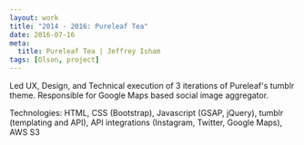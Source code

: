 ```yaml
---
layout: work
title: "2014 - 2016: Pureleaf Tea"
date: 2016-07-16
meta:
  title: Pureleaf Tea | Jeffrey Isham
tags: [Olson, project]
---
```


<p>Led UX, Design, and Technical execution of 3 iterations of Pureleaf's tumblr theme. Responsible for Google Maps based social image aggregator.</p>
<p class="small">Technologies: HTML, CSS (Bootstrap), Javascript (GSAP, jQuery), tumblr (templating and API), API integrations (Instagram, Twitter, Google Maps), AWS S3</p>
